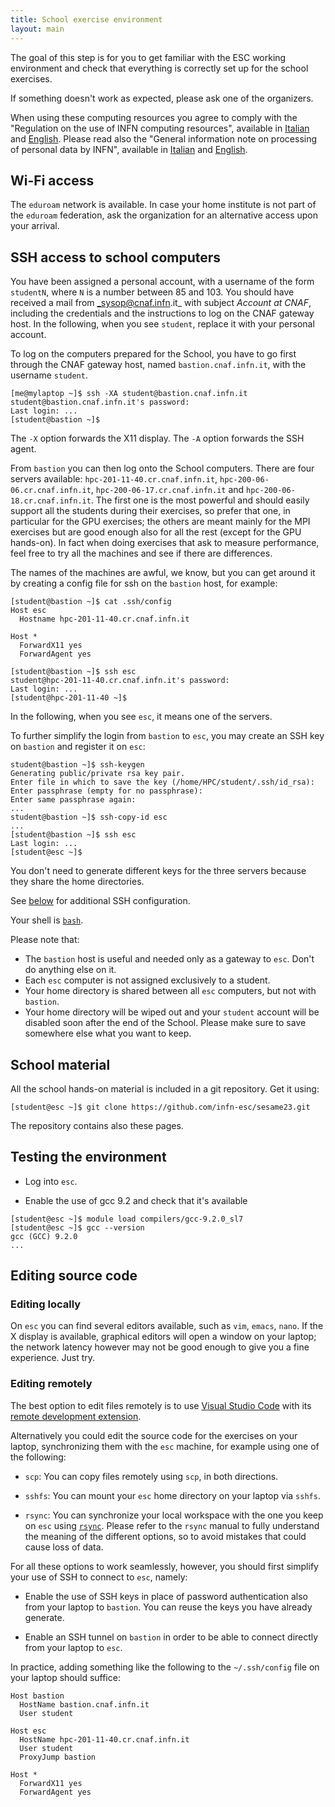 ```yaml
---
title: School exercise environment
layout: main
---
```


The goal of this step is for you to get familiar with the ESC working
environment and check that everything is correctly set up for the school
exercises.

If something doesn't work as expected, please ask one of the organizers.

When using these computing resources you agree to comply with the "Regulation on
the use of INFN computing resources", available in
[Italian](https://www.cnaf.infn.it/wp-content/uploads/2020/03/Disciplinare_2020_IT.pdf)
and
[English](https://www.cnaf.infn.it/wp-content/uploads/2020/03/Disciplinare_2020_EN.pdf).
Please read also the "General information note on processing of personal data by
INFN", available in
[Italian](https://dpo.infn.it/wp-content/uploads/2019/01/Informativa_generale_INFN_181204.pdf)
and
[English](https://dpo.infn.it/wp-content/uploads/2020/07/Informativa_generale_181204_EN.pdf).

## Wi-Fi access

The `eduroam` network is available. In case your home institute is not part of
the `eduroam` federation, ask the organization for an alternative access upon
your arrival.

## SSH access to school computers

You have been assigned a personal account, with a username of the form
`studentN`, where `N` is a number between 85 and 103. You should have received
a mail from _sysop@cnaf.infn.it_ with subject _Account at CNAF_, including the
credentials and the instructions to log on the CNAF gateway host. In the
following, when you see `student`, replace it with your personal account.

To log on the computers prepared for the School, you have to go first through
the CNAF gateway host, named `bastion.cnaf.infn.it`, with the username
`student`.

```shell
[me@mylaptop ~]$ ssh -XA student@bastion.cnaf.infn.it
student@bastion.cnaf.infn.it's password:
Last login: ...
[student@bastion ~]$
```

The `-X` option forwards the X11 display. The `-A` option forwards the SSH agent.

From `bastion` you can then log onto the School computers. There are four
servers available: `hpc-201-11-40.cr.cnaf.infn.it`,
`hpc-200-06-06.cr.cnaf.infn.it`, `hpc-200-06-17.cr.cnaf.infn.it` and
`hpc-200-06-18.cr.cnaf.infn.it`. The first one is the most powerful and should
easily support all the students during their exercises, so prefer that one, in
particular for the GPU exercises; the others are meant mainly for the MPI
exercises but are good enough also for all the rest (except for the GPU
hands-on). In fact when doing exercises that ask to measure performance, feel
free to try all the machines and see if there are differences.

The names of the machines are awful, we know, but you can get around it by
creating a config file for ssh on the `bastion` host, for example:

```shell
[student@bastion ~]$ cat .ssh/config
Host esc
  Hostname hpc-201-11-40.cr.cnaf.infn.it

Host *
  ForwardX11 yes
  ForwardAgent yes

[student@bastion ~]$ ssh esc
student@hpc-201-11-40.cr.cnaf.infn.it's password:
Last login: ...
[student@hpc-201-11-40 ~]$
```

In the following, when you see `esc`, it means one of the servers.

To further simplify the login from `bastion` to `esc`, you may create an SSH key
on `bastion` and register it on `esc`:

```shell
student@bastion ~]$ ssh-keygen
Generating public/private rsa key pair.
Enter file in which to save the key (/home/HPC/student/.ssh/id_rsa):
Enter passphrase (empty for no passphrase):
Enter same passphrase again:
...
student@bastion ~]$ ssh-copy-id esc
...
[student@bastion ~]$ ssh esc
Last login: ...
[student@esc ~]$
```

You don't need to generate different keys for the three servers because they
share the home directories.

See [below](#editing-remotely) for additional SSH configuration.

Your shell is [`bash`](https://www.gnu.org/s/bash).

Please note that:

* The `bastion` host is useful and needed only as a gateway to `esc`. Don't do
  anything else on it.
* Each `esc` computer is not assigned exclusively to a student.
* Your home directory is shared between all `esc` computers, but not with `bastion`.
* Your home directory will be wiped out and your `student` account will be
  disabled soon after the end of the School. Please make sure to save somewhere
  else what you want to keep.

## School material

All the school hands-on material is included in a git repository. Get it using:

```shell
[student@esc ~]$ git clone https://github.com/infn-esc/sesame23.git
```

The repository contains also these pages.

## Testing the environment

* Log into `esc`.

* Enable the use of gcc 9.2 and check that it's available

```shell
[student@esc ~]$ module load compilers/gcc-9.2.0_sl7
[student@esc ~]$ gcc --version
gcc (GCC) 9.2.0
...
```

## Editing source code

### Editing locally

On `esc` you can find several editors available, such as `vim`, `emacs`, `nano`. If
the X display is available, graphical editors will open a window on your laptop;
the network latency however may not be good enough to give you a fine
experience. Just try.

### Editing remotely

The best option to edit files remotely is to use [Visual Studio
Code](https://code.visualstudio.com/) with its [remote development
extension](https://marketplace.visualstudio.com/items?itemName=ms-vscode-remote.vscode-remote-extensionpack).

Alternatively you could edit the source code for the exercises on your laptop,
synchronizing them with the `esc` machine, for example using one of the
following:

* `scp`: You can copy files remotely using `scp`, in both directions.

* `sshfs`: You can mount your `esc` home directory on your laptop via `sshfs`.

* `rsync`: You can synchronize your local workspace with the one you keep on `esc`
  using [`rsync`](http://rsync.samba.org/). Please refer to the `rsync` manual to
  fully understand the meaning of the different options, so to avoid mistakes
  that could cause loss of data.

For all these options to work seamlessly, however, you should first simplify
your use of SSH to connect to `esc`, namely:

* Enable the use of SSH keys in place of password authentication also from your
  laptop to `bastion`. You can reuse the keys you have already generate.

* Enable an SSH tunnel on `bastion` in order to be able to connect directly from
  your laptop to `esc`.

In practice, adding something like the following to the `~/.ssh/config` file on
your laptop should suffice:

```shell
Host bastion
  HostName bastion.cnaf.infn.it
  User student

Host esc
  HostName hpc-201-11-40.cr.cnaf.infn.it
  User student
  ProxyJump bastion

Host *
  ForwardX11 yes
  ForwardAgent yes
```
